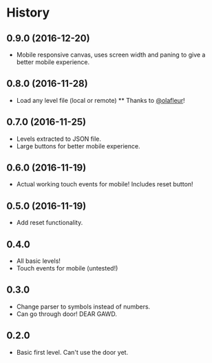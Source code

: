 # History

## 0.9.0 (2016-12-20)

* Mobile responsive canvas, uses screen width and paning to give a better mobile experience.

## 0.8.0 (2016-11-28)

* Load any level file (local or remote)
** Thanks to [@olafleur](https://github.com/olafleur)!

## 0.7.0 (2016-11-25)

* Levels extracted to JSON file.
* Large buttons for better mobile experience.

## 0.6.0 (2016-11-19)

* Actual working touch events for mobile! Includes reset button!

## 0.5.0 (2016-11-19)

* Add reset functionality.

## 0.4.0

* All basic levels!
* Touch events for mobile (untested!)

## 0.3.0

* Change parser to symbols instead of numbers.
* Can go through door! DEAR GAWD.

## 0.2.0

* Basic first level. Can't use the door yet.
